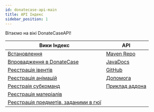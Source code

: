 ```yaml
---
id: donatecase-api-main
title: API Індекс
sidebar_position: 1
---
```

Вітаємо на вікі DonateCaseAPI!


| Вики Індекс                                           | API                                                                                                               |
|-------------------------------------------------------|-------------------------------------------------------------------------------------------------------------------|
| [Встановлення](install)                               | [Maven Repo](https://repo.jodexindustries.xyz/#/releases/com/jodexindustries/donatecase/DonateCaseAPI)            |
| [Впровадження в DonateCase](implementing)             | [JavaDocs](https://repo.jodexindustries.xyz/javadoc/releases/com/jodexindustries/donatecase/spigot/latest) |
| [Реєстрація івентів](register-events)                 | [GitHub](https://github.com/Jodexx/DonateCase)                                                                    |
| [Реєстрація анімацій](register-animations)            | [Допомога](https://discord.gg/NVE4vWnJ9j)                                                                         |
| [Реєстраія субкоманд](register-subcommands)           | [Приклад аддона](https://github.com/Jodexx/DonateCaseTestAddon)                                                   |
| [Реєстрація матеріалів](materials)                    |                                                                                                                   |
| [Реєстрація предметів, заданими в гюї](guitypeditems) |                                                                                                                   |
